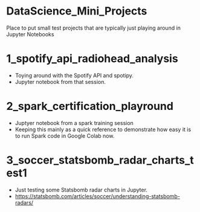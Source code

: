 # DataScience_Mini_Projects
Place to put small test projects that are typically just playing around in Jupyter Notebooks

# 1_spotify_api_radiohead_analysis
- Toying around with the Spotify API and spotipy.
- Jupyter notebook from that session.

# 2_spark_certification_playround
- Juptyer notebook from a spark training session
- Keeping this mainly as a quick reference to demonstrate how easy it is to run Spark code in Google Colab now.

# 3_soccer_statsbomb_radar_charts_test1
- Just testing some Statsbomb radar charts in Jupyter.
- https://statsbomb.com/articles/soccer/understanding-statsbomb-radars/
